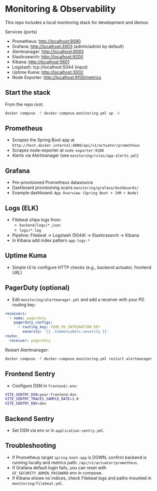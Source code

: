 # Monitoring & Observability

This repo includes a local monitoring stack for development and demos:

Services (ports)

- Prometheus: <http://localhost:9090>
- Grafana: <http://localhost:3003> (admin/admin by default)
- Alertmanager: <http://localhost:9093>
- Elasticsearch: <http://localhost:9200>
- Kibana: <http://localhost:5601>
- Logstash: tcp://localhost:5044 (input)
- Uptime Kuma: <http://localhost:3002>
- Node Exporter: <http://localhost:9100/metrics>

## Start the stack

From the repo root:

```bash
docker compose -f docker-compose.monitoring.yml up -d
```

## Prometheus

- Scrapes the Spring Boot app at `http://host.docker.internal:8080/api/v1/actuator/prometheus`
- Scrapes node-exporter at `node-exporter:9100`
- Alerts via Alertmanager (see `monitoring/rules/app-alerts.yml`)

## Grafana

- Pre-provisioned Prometheus datasource
- Dashboard provisioning scans `monitoring/grafana/dashboards/`
- Example dashboard: `App Overview (Spring Boot + JVM + Node)`

## Logs (ELK)

- Filebeat ships logs from:
  - `backend/logs/*.json`
  - `logs/*.log`
- Pipeline: Filebeat → Logstash (5044) → Elasticsearch → Kibana
- In Kibana add index pattern `app-logs-*`

## Uptime Kuma

- Simple UI to configure HTTP checks (e.g., backend actuator, frontend URL)

## PagerDuty (optional)

- Edit `monitoring/alertmanager.yml` and add a receiver with your PD routing key:

```yaml
receivers:
  - name: pagerduty
    pagerduty_configs:
      - routing_key: YOUR_PD_INTEGRATION_KEY
        severity: '{{ .CommonLabels.severity }}'
route:
  receiver: pagerduty
```

Restart Alertmanager:

```bash
docker compose -f docker-compose.monitoring.yml restart alertmanager
```

## Frontend Sentry

- Configure DSN in `frontend/.env`:

```bash
VITE_SENTRY_DSN=your-frontend-dsn
VITE_SENTRY_TRACES_SAMPLE_RATE=1.0
VITE_SENTRY_ENV=dev
```

## Backend Sentry

- Set DSN via env or in `application-sentry.yml`.

## Troubleshooting

- If Prometheus target `spring-boot-app` is DOWN, confirm backend is running
  locally and metrics path: `/api/v1/actuator/prometheus`.
- If Grafana default login fails, you can reset with
  `GF_SECURITY_ADMIN_PASSWORD` env in compose.
- If Kibana shows no indices, check Filebeat logs and paths mounted in `monitoring/filebeat.yml`.
